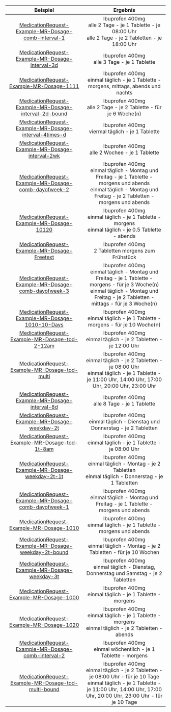 | Beispiel | Ergebnis |
| :---: | :---:|
|[MedicationRequest-Example-MR-Dosage-comb-interval-1](./MedicationRequest-Example-MR-Dosage-comb-interval-1.html) | Ibuprofen 400mg<br>alle 2 Tage - je 1 Tablette - je 08:00 Uhr<br>alle 2 Tage - je 2 Tabletten - je 18:00 Uhr |
|[MedicationRequest-Example-MR-Dosage-interval-3d](./MedicationRequest-Example-MR-Dosage-interval-3d.html) | Ibuprofen 400mg<br>alle 3 Tage - je 1 Tablette |
|[MedicationRequest-Example-MR-Dosage-1111](./MedicationRequest-Example-MR-Dosage-1111.html) | Ibuprofen 400mg<br>einmal täglich - je 1 Tablette - morgens, mittags, abends und nachts |
|[MedicationRequest-Example-MR-Dosage-interval-2d-bound](./MedicationRequest-Example-MR-Dosage-interval-2d-bound.html) | Ibuprofen 400mg<br>alle 2 Tage - je 2 Tablette - für je 6 Woche(n) |
|[MedicationRequest-Example-MR-Dosage-interval-4times-d](./MedicationRequest-Example-MR-Dosage-interval-4times-d.html) | Ibuprofen 400mg<br>viermal täglich - je 1 Tablette |
|[MedicationRequest-Example-MR-Dosage-interval-2wk](./MedicationRequest-Example-MR-Dosage-interval-2wk.html) | Ibuprofen 400mg<br>alle 2 Wochee - je 1 Tablette |
|[MedicationRequest-Example-MR-Dosage-comb-dayofweek-2](./MedicationRequest-Example-MR-Dosage-comb-dayofweek-2.html) | Ibuprofen 400mg<br>einmal täglich - Montag und Freitag - je 1 Tablette - morgens und abends<br>einmal täglich - Montag und Freitag - je 2 Tabletten - morgens und abends |
|[MedicationRequest-Example-MR-Dosage-10120](./MedicationRequest-Example-MR-Dosage-10120.html) | Ibuprofen 400mg<br>einmal täglich - je 1 Tablette - morgens<br>einmal täglich - je 0.5 Tablette - abends |
|[MedicationRequest-Example-MR-Dosage-Freetext](./MedicationRequest-Example-MR-Dosage-Freetext.html) | Ibuprofen 400mg<br>2 Tabletten morgens zum Frühstück |
|[MedicationRequest-Example-MR-Dosage-comb-dayofweek-3](./MedicationRequest-Example-MR-Dosage-comb-dayofweek-3.html) | Ibuprofen 400mg<br>einmal täglich - Montag und Freitag - je 1 Tablette - morgens - für je 3 Woche(n)<br>einmal täglich - Montag und Freitag - je 2 Tabletten - mittags - für je 3 Woche(n) |
|[MedicationRequest-Example-MR-Dosage-1010-10-Days](./MedicationRequest-Example-MR-Dosage-1010-10-Days.html) | Ibuprofen 400mg<br>einmal täglich - je 1 Tablette - morgens - für je 10 Woche(n) |
|[MedicationRequest-Example-MR-Dosage-tod-2-12am](./MedicationRequest-Example-MR-Dosage-tod-2-12am.html) | Ibuprofen 400mg<br>einmal täglich - je 2 Tabletten - je 12:00 Uhr |
|[MedicationRequest-Example-MR-Dosage-tod-multi](./MedicationRequest-Example-MR-Dosage-tod-multi.html) | Ibuprofen 400mg<br>einmal täglich - je 2 Tabletten - je 08:00 Uhr<br>einmal täglich - je 1 Tablette - je 11:00 Uhr, 14:00 Uhr, 17:00 Uhr, 20:00 Uhr, 23:00 Uhr |
|[MedicationRequest-Example-MR-Dosage-interval-8d](./MedicationRequest-Example-MR-Dosage-interval-8d.html) | Ibuprofen 400mg<br>alle 8 Tage - je 1 Tablette |
|[MedicationRequest-Example-MR-Dosage-weekday-2t](./MedicationRequest-Example-MR-Dosage-weekday-2t.html) | Ibuprofen 400mg<br>einmal täglich - Dienstag und Donnerstag - je 2 Tabletten |
|[MedicationRequest-Example-MR-Dosage-tod-1t-8am](./MedicationRequest-Example-MR-Dosage-tod-1t-8am.html) | Ibuprofen 400mg<br>einmal täglich - je 1 Tablette - je 08:00 Uhr |
|[MedicationRequest-Example-MR-Dosage-weekday-2t-1t](./MedicationRequest-Example-MR-Dosage-weekday-2t-1t.html) | Ibuprofen 400mg<br>einmal täglich - Montag - je 2 Tabletten<br>einmal täglich - Donnerstag - je 1 Tabletten |
|[MedicationRequest-Example-MR-Dosage-comb-dayofweek-1](./MedicationRequest-Example-MR-Dosage-comb-dayofweek-1.html) | Ibuprofen 400mg<br>einmal täglich - Montag und Freitag - je 1 Tablette - morgens und abends |
|[MedicationRequest-Example-MR-Dosage-1010](./MedicationRequest-Example-MR-Dosage-1010.html) | Ibuprofen 400mg<br>einmal täglich - je 1 Tablette - morgens und abends |
|[MedicationRequest-Example-MR-Dosage-weekday-2t-bound](./MedicationRequest-Example-MR-Dosage-weekday-2t-bound.html) | Ibuprofen 400mg<br>einmal täglich - Montag - je 2 Tabletten - für je 10 Wochen |
|[MedicationRequest-Example-MR-Dosage-weekday-3t](./MedicationRequest-Example-MR-Dosage-weekday-3t.html) | Ibuprofen 400mg<br>einmal täglich - Dienstag, Donnerstag und Samstag - je 2 Tabletten |
|[MedicationRequest-Example-MR-Dosage-1000](./MedicationRequest-Example-MR-Dosage-1000.html) | Ibuprofen 400mg<br>einmal täglich - je 1 Tablette - morgens |
|[MedicationRequest-Example-MR-Dosage-1020](./MedicationRequest-Example-MR-Dosage-1020.html) | Ibuprofen 400mg<br>einmal täglich - je 1 Tablette - morgens<br>einmal täglich - je 2 Tabletten - abends |
|[MedicationRequest-Example-MR-Dosage-comb-interval-2](./MedicationRequest-Example-MR-Dosage-comb-interval-2.html) | Ibuprofen 400mg<br>einmal wöchentlich - je 1 Tablette - morgens |
|[MedicationRequest-Example-MR-Dosage-tod-multi-bound](./MedicationRequest-Example-MR-Dosage-tod-multi-bound.html) | Ibuprofen 400mg<br>einmal täglich - je 2 Tabletten - je 08:00 Uhr - für je 10 Tage<br>einmal täglich - je 1 Tablette - je 11:00 Uhr, 14:00 Uhr, 17:00 Uhr, 20:00 Uhr, 23:00 Uhr - für je 10 Tage |